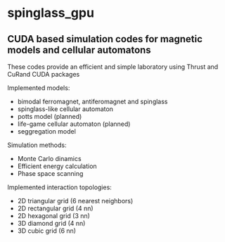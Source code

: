 spinglass_gpu
=============

## CUDA based simulation codes for magnetic models and cellular automatons

These codes provide an efficient and simple laboratory using Thrust and CuRand CUDA packages

Implemented models:

- bimodal ferromagnet, antiferomagnet and spinglass
- spinglass-like cellular automaton
- potts model (planned)
- life-game cellular automaton (planned)
- seggregation model

Simulation methods:

- Monte Carlo dinamics
- Efficient energy calculation
- Phase space scanning

Implemented interaction topologies:

- 2D triangular grid  (6 nearest neighbors)
- 2D rectangular grid (4 nn)
- 2D hexagonal grid   (3 nn)
- 3D diamond grid     (4 nn)
- 3D cubic grid       (6 nn)
